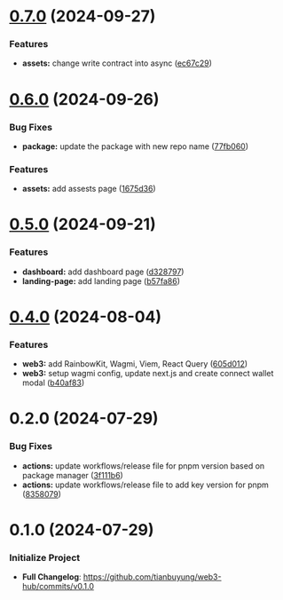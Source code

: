 # [0.7.0](https://github.com/tianbuyung/aquavest/compare/v0.6.0...v0.7.0) (2024-09-27)


### Features

* **assets:** change write contract into async ([ec67c29](https://github.com/tianbuyung/aquavest/commit/ec67c296b2edc155c17e4b8584e83174902e43a7))

# [0.6.0](https://github.com/tianbuyung/aquavest/compare/v0.5.0...v0.6.0) (2024-09-26)


### Bug Fixes

* **package:** update the package with new repo name ([77fb060](https://github.com/tianbuyung/aquavest/commit/77fb0604605a4af3bc32a82fdf9ea79bbe0a1232))


### Features

* **assets:** add assests page ([1675d36](https://github.com/tianbuyung/aquavest/commit/1675d364a0afb1072b5d52f5d8e052e51da60034))

# [0.5.0](https://github.com/tianbuyung/web3-hub/compare/v0.4.0...v0.5.0) (2024-09-21)


### Features

* **dashboard:** add dashboard page ([d328797](https://github.com/tianbuyung/web3-hub/commit/d3287978550a7175ae4b76247cbb70acda29f306))
* **landing-page:** add landing page ([b57fa86](https://github.com/tianbuyung/web3-hub/commit/b57fa86b7a8e258b3845dd57fde8979b964ba832))

# [0.4.0](https://github.com/tianbuyung/web3-hub/compare/v0.3.0...v0.4.0) (2024-08-04)


### Features

* **web3:** add RainbowKit, Wagmi, Viem, React Query ([605d012](https://github.com/tianbuyung/web3-hub/commit/605d012eefb66d93d28720cb2c86b7fa7a815de5))
* **web3:** setup wagmi config, update next.js and create connect wallet modal ([b40af83](https://github.com/tianbuyung/web3-hub/commit/b40af832212c360ee3de1cfcc5489b9542be7322))

# 0.2.0 (2024-07-29)

### Bug Fixes

- **actions:** update workflows/release file for pnpm version based on package manager ([3f111b6](https://github.com/tianbuyung/web3-hub/commit/3f111b63f266804ed03ee82d14e58c06cc165143))
- **actions:** update workflows/release file to add key version for pnpm ([8358079](https://github.com/tianbuyung/web3-hub/commit/8358079a1b25c08956eb253b07b52d02985701f0))

# 0.1.0 (2024-07-29)

### Initialize Project

- **Full Changelog**: https://github.com/tianbuyung/web3-hub/commits/v0.1.0
